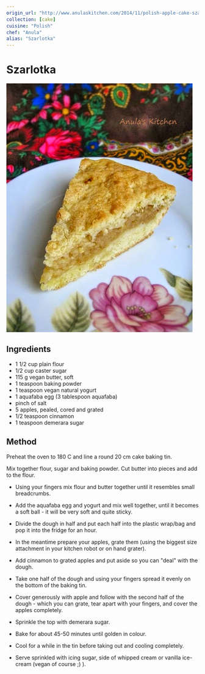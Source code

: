 ```yaml
---
origin_url: "http://www.anulaskitchen.com/2014/11/polish-apple-cake-szarlotka.html"
collection: [cake]
cuisine: "Polish"
chef: "Anula"
alias: "Szarlotka"
---
```

# Szarlotka

![Szarlotka](../assets/szarlotka.jpg)

## Ingredients
- 1 1/2 cup plain flour  
- 1/2 cup caster sugar  
- 115 g vegan butter, soft  
- 1 teaspoon baking powder  
- 1 teaspoon vegan natural yogurt   
- 1 aquafaba egg (3 tablespoon aquafaba)  
- pinch of salt  
- 5 apples, pealed, cored and grated  
- 1/2 teaspoon cinnamon  
- 1 teaspoon demerara sugar

## Method  
Preheat the oven to 180 C and line a round 20 cm cake baking tin. 

Mix together flour, sugar and baking powder. Cut butter into pieces and add to the flour. 
- Using your fingers mix flour and butter together until it resembles small breadcrumbs. 
- Add the aquafaba egg and yogurt and mix well together, until it becomes a soft ball - it will be very soft and quite sticky. 
- Divide the dough in half and put each half into the plastic wrap/bag and pop it into the fridge for an hour.

  
- In the meantime prepare your apples, grate them (using the biggest size attachment in your kitchen robot or on hand grater). 

- Add cinnamon to grated apples and put aside so you can "deal" with the dough. 

- Take one half of the dough and using your fingers spread it evenly on the bottom of the baking tin.

- Cover generously with apple and follow with the second half of the dough - which you can grate, tear apart with your fingers, and cover the apples completely. 

- Sprinkle the top with demerara sugar. 

- Bake for about 45-50 minutes until golden in colour. 

- Cool for a while in the tin before taking out and cooling completely. 

- Serve sprinkled with icing sugar, side of whipped cream or vanilla ice-cream (vegan of course ;) ).